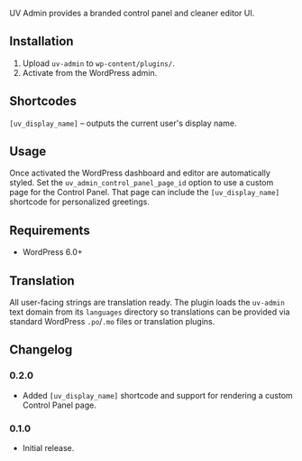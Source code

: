 UV Admin provides a branded control panel and cleaner editor UI.

## Installation
1. Upload `uv-admin` to `wp-content/plugins/`.
2. Activate from the WordPress admin.

## Shortcodes
`[uv_display_name]` – outputs the current user's display name.

## Usage
Once activated the WordPress dashboard and editor are automatically styled. Set the `uv_admin_control_panel_page_id` option to use a custom page for the Control Panel. That page can include the `[uv_display_name]` shortcode for personalized greetings.

## Requirements
- WordPress 6.0+

## Translation
All user-facing strings are translation ready. The plugin loads the `uv-admin` text domain from its `languages` directory so translations can be provided via standard WordPress `.po`/`.mo` files or translation plugins.

## Changelog
### 0.2.0
- Added `[uv_display_name]` shortcode and support for rendering a custom Control Panel page.
### 0.1.0
- Initial release.
